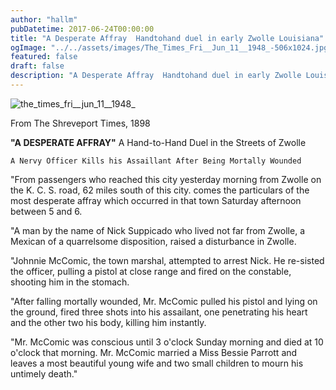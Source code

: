 ```yaml
---
author: "hallm"
pubDatetime: 2017-06-24T00:00:00
title: "A Desperate Affray  Handtohand duel in early Zwolle Louisiana"
ogImage: "../../assets/images/The_Times_Fri__Jun_11__1948_-506x1024.jpg"
featured: false
draft: false
description: "A Desperate Affray  Handtohand duel in early Zwolle Louisiana"
---
```


![the_times_fri__jun_11__1948_](@assets/images/The_Times_Fri__Jun_11__1948_-506x1024.jpg)

From The Shreveport Times, 1898

**"A DESPERATE AFFRAY"** A Hand-to-Hand Duel in the Streets of Zwolle

`A Nervy Officer Kills his Assaillant After Being Mortally Wounded`

"From passengers who reached this city yesterday morning from Zwolle on the K. C. S. road, 62 miles south of this city. comes the particulars of the most desperate affray which occurred in that town Saturday afternoon between 5 and 6.

"A man by the name of Nick Suppicado who lived not far from Zwolle, a Mexican of a quarrelsome disposition, raised a disturbance in Zwolle.

"Johnnie McComic, the town marshal, attempted to arrest Nick. He re-sisted the officer, pulling a pistol at close range and fired on the constable, shooting him in the stomach.

"After falling mortally wounded, Mr. McComic pulled his pistol and lying on the ground, fired three shots into his assailant, one penetrating his heart and the other two his body, killing him instantly.

"Mr. McComic was conscious until 3 o'clock Sunday morning and died at 10 o'clock that morning. Mr. McComic married a Miss Bessie Parrott and leaves a most beautiful young wife and two small children to mourn his untimely death."